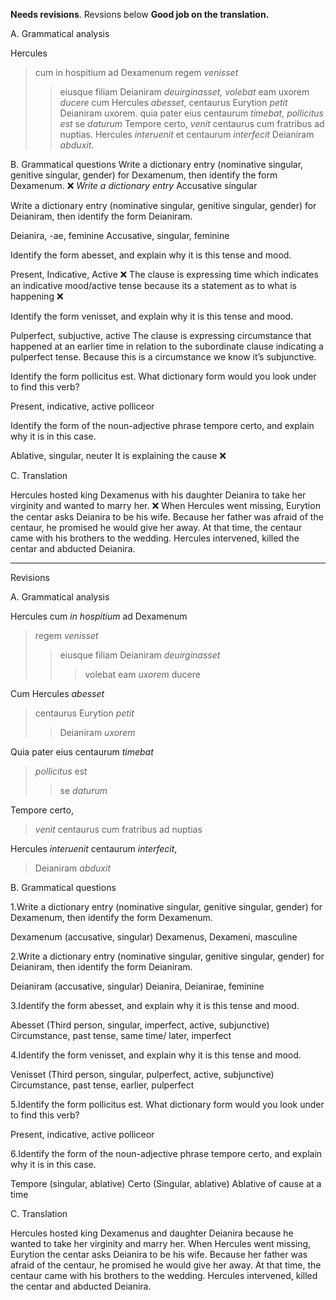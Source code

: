 **Needs revisions**.  Revsions below
**Good job on the translation.**

A. Grammatical analysis 


Hercules
>cum in hospitium ad Dexamenum regem *venisset*
>>eiusque filiam Deianiram *deuirginasset,*
*volebat* eam uxorem *ducere*
>cum Hercules *abesset*,
centaurus Eurytion *petit* Deianiram uxorem.
>quia pater eius centaurum *timebat,*
*pollicitus est*
>se *daturum*
Tempore certo, *venit* centaurus cum fratribus ad nuptias.
Hercules *interuenit*
et centaurum *interfecit*
Deianiram *abduxit*.


B. Grammatical questions
Write a dictionary entry (nominative singular, genitive singular, gender) for Dexamenum, then identify the form Dexamenum.
 ❌ *Write a dictionary entry*
Accusative singular
 
Write a dictionary entry (nominative singular, genitive singular, gender) for Deianiram, then identify the form Deianiram.
 
Deianira, -ae, feminine
Accusative, singular, feminine
 
Identify the form abesset, and explain why it is this tense and mood.
 
Present, Indicative, Active ❌
The clause is expressing time which indicates an indicative mood/active tense because its a statement as to what is happening ❌

 
Identify the form venisset, and explain why it is this tense and mood.
 
Pulperfect, subjuctive, active
The clause is expressing circumstance that happened at an earlier time in relation to the subordinate clause indicating a pulperfect tense. Because this is a circumstance  we know it’s subjunctive.
 
Identify the form pollicitus est. What dictionary form would you look under to find this verb?
 
Present, indicative, active
polliceor
 
Identify the form of the noun-adjective phrase tempore certo, and explain why it is in this case.
 
Ablative, singular, neuter
It is explaining the cause ❌


C. Translation

Hercules hosted king Dexamenus with his daughter Deianira to take her virginity and wanted to marry her. ❌
When Hercules went missing, Eurytion the centar asks Deianira to be his wife.
Because her father was afraid of the centaur, he promised he would give her away.
At that time, the centaur came with his brothers to the wedding. 
Hercules intervened, killed the centar and abducted Deianira.


--------------------------------------------------------------------------------------------------


Revisions

A. Grammatical analysis

Hercules cum *in hospitium* ad Dexamenum
>regem *venisset*
>>eiusque filiam Deianiram *deuirginasset*
>>>volebat eam *uxorem* ducere

Cum Hercules *abesset*
>centaurus Eurytion *petit* 
>>Deianiram *uxorem*

Quia pater eius centaurum *timebat*
>*pollicitus* est
>>se *daturum*

Tempore certo,
>*venit* centaurus cum fratribus ad nuptias

Hercules *interuenit* centaurum *interfecit*,
>Deianiram *abduxit*

B. Grammatical questions

1.Write a dictionary entry (nominative singular, genitive singular, gender) for Dexamenum, then identify the form Dexamenum.
 
Dexamenum (accusative, singular)
Dexamenus, Dexameni, masculine
 
2.Write a dictionary entry (nominative singular, genitive singular, gender) for Deianiram, then identify the form Deianiram.
 
Deianiram (accusative, singular)
Deianira, Deianirae, feminine
 
3.Identify the form abesset, and explain why it is this tense and mood.
 
Abesset (Third person, singular, imperfect, active, subjunctive)
Circumstance, past tense, same time/ later, imperfect
 
4.Identify the form venisset, and explain why it is this tense and mood.
 
Venisset (Third person, singular, pulperfect, active, subjunctive)
Circumstance, past tense, earlier, pulperfect
 
5.Identify the form pollicitus est. What dictionary form would you look under to find this verb?
 
Present, indicative, active
polliceor
 
6.Identify the form of the noun-adjective phrase tempore certo, and explain why it is in this case.
 
Tempore (singular, ablative)
Certo (Singular, ablative)
Ablative of cause at a time

C. Translation

Hercules hosted king Dexamenus and daughter Deianira because he wanted to take her virginity and marry her.
When Hercules went missing, Eurytion the centar asks Deianira to be his wife.
Because her father was afraid of the centaur, he promised he would give her away.
At that time, the centaur came with his brothers to the wedding. 
Hercules intervened, killed the centar and abducted Deianira.
